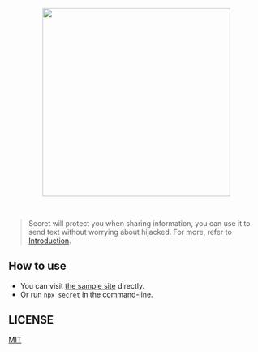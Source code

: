 <p align="center" height="370">
<img align="center" height="370" src="https://user-images.githubusercontent.com/11304944/109418912-a9f89d80-7a05-11eb-9d72-1fcc2faa09ed.png">
</p>
<br/>

>Secret will protect you when sharing information,
you can use it to send text without worrying about hijacked.
For more, refer to [Introduction](https://secret.gl/0x01).

## How to use

- You can visit [the sample site](https://secret.gl/) directly.
- Or run `npx secret` in the command-line.

## LICENSE

[MIT](https://github.com/unix/secret/blob/master/LICENSE)
